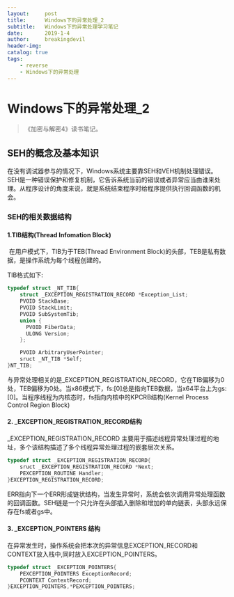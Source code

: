 ```yaml
---
layout:     post
title:      Windows下的异常处理_2
subtitle:   Windows下的异常处理学习笔记
date:       2019-1-4
author:     breakingdevil
header-img: 
catalog: true
tags:
    - reverse
    - Windows下的异常处理
---
```



# Windows下的异常处理_2

> 《加密与解密4》读书笔记。

## SEH的概念及基本知识

​	在没有调试器参与的情况下，Windows系统主要靠SEH和VEH机制处理错误。SEH是一种错误保护和修复机制，它告诉系统当前的错误或者异常应当由谁来处理。从程序设计的角度来说，就是系统结束程序时给程序提供执行回调函数的机会。

### SEH的相关数据结构

#### 1.TIB结构(Thread Infomation Block)

​	在用户模式下，TIB为于TEB(Thread Environment Block)的头部，TEB是私有数据，是操作系统为每个线程创建的。

TIB格式如下:

```c++
typedef struct _NT_TIB{
    struct _EXCEPTION_REGISTRATION_RECORD *Exception_List;
    PVOID StackBase;
    PVOID StackLimit;
    PVOID SubSystemTib;
    union {
      PVOID FiberData;
      ULONG Version;
    };

    PVOID ArbitraryUserPointer;
    sruct _NT_TIB *Self;
}NT_TIB;
```

与异常处理相关的是_EXCEPTION_REGISTRATION_RECORD，它在TIB偏移为0处，TEB偏移为0处。当x86模式下，fs:[0]总是指向TEB数据，当x64平台上为gs:[0]。当程序线程为内核态时，fs指向内核中的KPCRB结构(Kernel Process Control Region Block)

#### 2. _EXCEPTION_REGISTRATION_RECORD结构

_EXCEPTION_REGISTRATION_RECORD 主要用于描述线程异常处理过程的地址，多个该结构描述了多个线程异常处理过程的嵌套层次关系。

```c++
typedef struct _EXCEPTION_REGISTRATION_RECORD{
    sruct _EXCEPTION_REGISTRATION_RECORD *Next;
    PEXCEPTION_ROUTINE Handler;
}EXCEPTION_REGISTRATION_RECORD;
```

ERR指向下一个ERR形成链状结构，当发生异常时，系统会依次调用异常处理函数的回调函数。SEH链是一个只允许在头部插入删除和增加的单向链表，头部永远保存在fs或者gs中。

#### 3. _EXCEPTION_POINTERS 结构

在异常发生时，操作系统会把本次的异常信息EXCEPTION_RECORD和CONTEXT放入栈中,同时放入EXCEPTION_POINTERS。

```c++
typedef struct _EXCEPTION_POINTERS{
    PEXCEPTION_POINTERS ExceptionRecord;
    PCONTEXT ContextRecord;
}EXCEPTION_POINTERS,*PEXCEPTION_POINTERS;
```

